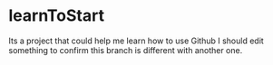 # learnToStart
Its a project that could help me learn how to use Github
I should edit something to confirm this branch is different with another one.
